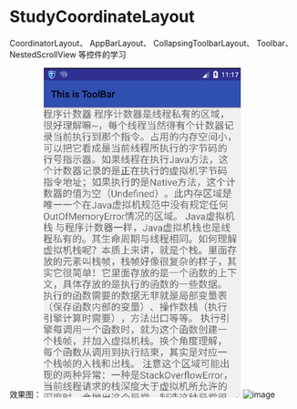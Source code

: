 # StudyCoordinateLayout


CoordinatorLayout、
AppBarLayout、
CollapsingToolbarLayout、
Toolbar、
NestedScrollView
等控件的学习

效果图：
![image](https://github.com/github1575558177/StudyCoordinateLayout/blob/master/screenshots/1.gif)
![image](https://github.com/github1575558177/StudyCoordinateLayout/tree/master/screenshots/2.gif) 
